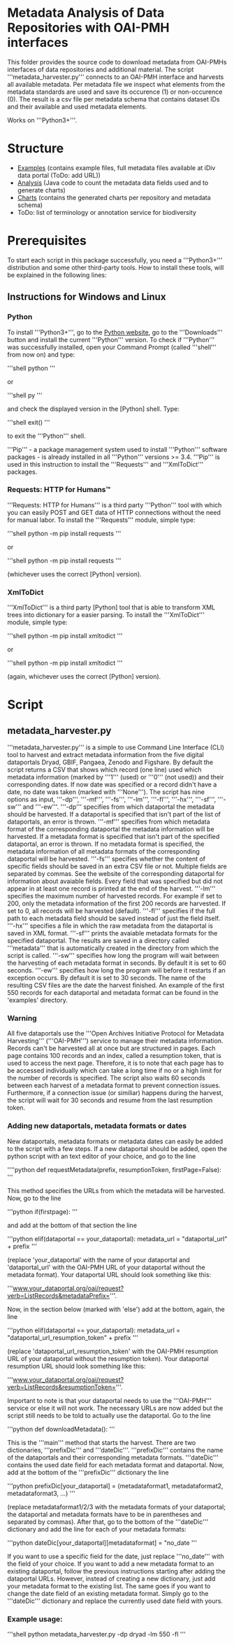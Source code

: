 # Metadata Analysis of Data Repositories with OAI-PMH interfaces

This folder provides the source code to download metadata from OAI-PMHs interfaces of data repositories and additional material. The script '''metadata_harvester.py''' connects to an OAI-PMH interface and harvests all available metadata. Per metadata file we inspect what elements from the metadata standards are used and save its occurence (1) or non-occurence (0). The result is a csv file per metadata schema that contains dataset IDs and their available and used metadata elements.

Works on '''Python3+'''.

# Structure

* [Examples] (contains example files, full metadata files available at iDiv data portal (ToDo: add URL))
* [Analysis] (Java code to count the metadata data fields used and to generate charts)
* [Charts] (contains the generated charts per repository and metadata schema)
* ToDo: list of terminology or annotation service for biodiversity

[Examples]: https://github.com/fusion-jena/QuestionsMetadataBiodiv/tree/master/data_repositories/examples
[Analysis]: https://github.com/fusion-jena/QuestionsMetadataBiodiv/tree/master/data_repositories/analysis
[Charts]: https://github.com/fusion-jena/QuestionsMetadataBiodiv/tree/master/data_repositories/charts

# Prerequisites

To start each script in this package successfully, you need a '''Python3+''' distribution and some other third-party tools.
How to install these tools, will be explained in the following lines:

## Instructions for Windows and Linux

### Python

To install '''Python3+''', go to the [Python website](https://www.python.org/), go to the '''Downloads''' button and install
the current '''Python''' version.
To check if '''Python''' was successfully installed, open your Command Prompt (called '''shell''' from now on) and type:

'''shell
python
'''

or

'''shell
py
'''

and check the displayed version in the [Python] shell. Type:

'''shell
exit()
'''

to exit the '''Python''' shell.

'''Pip''' - a package management system used to install '''Python''' software packages - is already installed in all '''Python''' versions >= 3.4.
'''Pip''' is used in this instruction to install the '''Requests''' and '''XmlToDict''' packages.


### Requests: HTTP for Humans™

'''Requests: HTTP for Humans''' is a third party '''Python''' tool with which you can easily POST and GET data of HTTP connections without the need for manual labor. To install the '''Requests''' module, simple type:

'''shell
python -m pip install requests
'''

or

'''shell
python -m pip install requests
'''

(whichever uses the correct [Python] version).


### XmlToDict

'''XmlToDict''' is a third party [Python] tool that is able to transform XML trees into dictionary for a easier parsing. To install the '''XmlToDict''' module, simple type:

'''shell
python -m pip install xmltodict
'''

or

'''shell
python -m pip install xmltodict
'''

(again, whichever uses the correct [Python] version).



# Script

## metadata_harvester.py

'''metadata_harvester.py''' is a simple to use Command Line Interface (CLI) tool to harvest and extract metadata information from the five digital dataportals Dryad, GBIF, Pangaea, Zenodo and Figshare. By default the script returns a CSV that shows which record (one line) used which metadata information (marked by '''1''' (used) or '''0''' (not used)) and their corresponding dates. If now date was specified or a record didn't have a date, no date was taken (marked with '''None'''). The script has nine options as input, '''-dp''', '''-mf''', '''-fs''', '''-lm''', '''-fl''', '''-hx''', '''-sf''', '''-sw''' and '''-ew'''.
'''-dp''' specifies from which dataportal the metadata should be harvested. If a dataportal is specified that isn't part of the list of dataportals, an error is thrown.
'''-mf''' specifies from which metadata format of the corresponding dataportal the metadata information will be harvested. If a metadata format is specified that isn't part of the specified dataportal, an error is thrown. If no metadata format is specified, the metadata information of all metadata formats of the corresponding dataportal will be harvested.
'''-fs''' specifies whether the content of specific fields should be saved in an extra CSV file or not. Multiple fields are separated by commas. See the website of the corresponding dataportal for information about avaiable fields. Every field that was specified but did not appear in at least one record is printed at the end of the harvest.
'''-lm''' specifies the maximum number of harvested records. For example if set to 200, only the metadata information of the first 200 records are harvested. If set to 0, all records will be harvested (default).
'''-fl''' specifies if the full path to each metadata field should be saved instead of just the field itself.
'''-hx''' specifies a file in which the raw metadata from the dataportal is saved in XML format.
'''-sf''' prints the avaiable metadata formats for the specified dataportal. The results are saved in a directory called '''metadata''' that is automatically created in the directory from which the script is called.
'''-sw''' specifies how long the program will wait between the harvesting of each metadata format in seconds. By default it is set to 60 seconds.
'''-ew''' specifies how long the program will before it restarts if an exception occurs. By default it is set to 30 seconds.
The name of the resulting CSV files are the date the harvest finished. An example of the first 550 records for each dataportal and metadata format can be found in the 'examples' directory.


### Warning

All five dataportals use the '''Open Archives Initiative Protocol for Metadata Harvesting''' ('''OAI-PMH''') service to manage their metadata information. Records can't be harvested all at once but are structured in pages. Each page contains 100 records and an index, called a resumption token, that is used to access the next page. Therefore, it is to note that each page has to be accessed individually which can take a long time if no or a high limit for the number of records is specified. The script also waits 60 seconds between each harvest of a metadata format to prevent connection issues. Furthermore, if a connection issue (or similiar) happens during the harvest, the script will wait for 30 seconds and resume from the last resumption token.


### Adding new dataportals, metadata formats or dates

New dataportals, metadata formats or metadata dates can easily be added to the script with a few steps. If a new dataportal should be added, open the python script with an text editor of your choice, and go to the line

''''python
def requestMetadata(prefix, resumptionToken, firstPage=False):
'''

This method specifies the URLs from which the metadata will be harvested. Now, go to the line

'''python
if(firstpage):
'''

and add at the bottom of that section the line

'''python
elif(dataportal == your_dataportal):
  metadata_url = "dataportal_url" + prefix
'''

(replace 'your_dataportal' with the name of your dataportal and 'dataportal_url' with the OAI-PMH URL of your dataportal without the metadata format). Your dataportal URL should look something like this:

'''www.your_dataportal.org/oai/request?verb=ListRecords&metadataPrefix='''.

Now, in the section below (marked with 'else') add at the bottom, again, the line

'''python
elif(dataportal == your_dataportal):
  metadata_url = "dataportal_url_resumption_token" + prefix
'''

(replace 'dataportal_url_resumption_token' with the OAI-PMH resumption URL of your dataportal without the resumption token). Your dataportal resumption URL should look something like this:

'''www.your_dataportal.org/oai/request?verb=ListRecords&resumptionToken='''.

Important to note is that your dataportal needs to use the '''OAI-PMH''' service or else it will not work. The necessary URLs are now added but the script still needs to be told to actually use the dataportal. Go to the line

'''python
def downloadMetadata():
'''

This is the '''main''' method that starts the harvest. There are two dictionaries, '''prefixDic''' and '''dateDic'''. '''prefixDic''' contains the name of the dataportals and their corresponding metadata formats. '''dateDic''' contains the used date field for each metadata format and dataportal. Now, add at the bottom of the '''prefixDic''' dictionary the line

'''python
prefixDic[your_dataportal] = (metadataformat1, metadataformat2, metadataformat3, ...)
'''

(replace metadataformat1/2/3 with the metadata formats of your dataportal; the dataportal and metadata formats have to be in parentheses and separated by commas). After that, go to the bottom of the '''dateDic''' dictionary and add the line for each of your metadata formats:

'''python
dateDic[your_dataportal][metadataformat] = "no_date
'''

If you want to use a specific field for the date, just replace '''no_date''' with the field of your choice. If you want to add a new metadata format to an existing dataportal, follow the previous instructions starting after adding the dataportal URLs. However, instead of creating a new dictionary, just add your metadata format to the existing list. The same goes if you want to change the date field of an existing metadata format. Simply go to the '''dateDic''' dictionary and replace the currently used date field with yours.



### Example usage:

'''shell
python metadata_harvester.py -dp dryad -lm 550 -fl
'''
